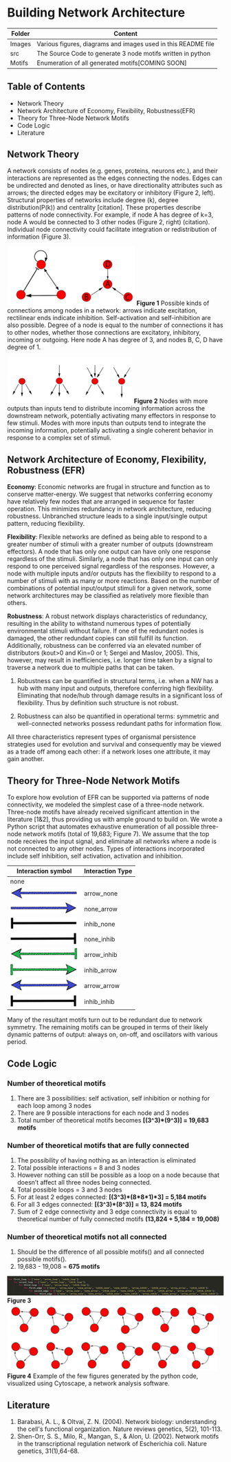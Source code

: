 # Building Network Architecture

Folder | Content
-------|--------
Images | Various figures, diagrams and images used in this README file
src | The Source Code to generate 3 node motifs written in python
Motifs | Enumeration of all generated motifs[COMING SOON]

## Table of Contents
- Network Theory
- Network Architecture of Economy, Flexibility, Robustness(EFR)
- Theory for Three-Node Network Motifs
- Code Logic
- Literature

## Network Theory
A network consists of nodes (e.g. genes, proteins, neurons etc.), and their interactions are represented as the edges connecting the nodes. Edges can be undirected and denoted as lines, or have directionality attributes such as arrows; the directed edges may be excitatory or inhibitory (Figure 2, left). Structural properties of networks include degree (k), degree distribution(P(k)) and centrality [citation]. These properties describe patterns of node connectivity. For example, if node A has degree of k=3, node A would be connected to 3 other nodes (Figure 2, right) (citation). Individual node connectivity could facilitate integration or redistribution of information (Figure 3).

![Figure 1](images/figure1.png)
__Figure 1__
Possible kinds of connections among nodes in a network: arrows indicate excitation, rectilinear ends indicate inhibition. Self-activation and self-inhibition are also possible. Degree of a node is equal to the number of connections it has to other nodes, whether those connections are excitatory, inhibitory, incoming or outgoing. Here node A has degree of 3, and nodes B, C, D have degree of 1.

![Figure 2](images/figure2.png)
__Figure 2__
Nodes with more outputs than inputs tend to distribute incoming information across the downstream network, potentially activating many effectors in response to few stimuli. Modes with more inputs than outputs tend to integrate the incoming information, potentially activating a single coherent behavior in response to a complex set of stimuli.

## Network Architecture of Economy, Flexibility, Robustness (EFR)
__Economy__: Economic networks are frugal in structure and function as to conserve matter-energy. We suggest that networks conferring economy have relatively few nodes that are arranged in sequence for faster operation. This minimizes redundancy in network architecture, reducing robustness. Unbranched structure leads to a single input/single output pattern, reducing flexibility.

__Flexibility__: Flexible networks are defined as being able to respond to a greater number of stimuli with a greater number of outputs (downstream effectors). A node that has only one output can have only one response regardless of the stimuli. Similarly, a node that has only one input can only respond to one perceived signal regardless of the responses. However, a node with multiple inputs and/or outputs has the flexibility to respond to a number of stimuli with as many or more reactions. Based on the number of combinations of potential input/output stimuli for a given network, some network architectures may be classified as relatively more flexible than others.

__Robustness__: A robust network displays characteristics of redundancy, resulting in the ability to withstand numerous types of potentially environmental stimuli without failure. If one of the redundant nodes is damaged, the other redundant copies can still fulfill its function. Additionally, robustness can be conferred via an elevated number of distributors (kout>0 and Kin=0 or 1; Sergei and Maslov, 2005). This, however, may result in inefficiencies, i.e. longer time taken by a signal to traverse a network due to multiple paths that can be taken.

1. Robustness can be quantified in structural terms, i.e. when a NW has a hub with many input and outputs, therefore conferring high flexibility. Eliminating that node/hub through damage results in a significant loss of flexibility. Thus by definition such structure is not robust.

1. Robustness can also be quantified in operational terms: symmetric and well-connected networks possess redundant paths for information flow.

All three characteristics represent types of organismal persistence strategies used for evolution and survival and consequently may be viewed as a trade off among each other: if a network loses one attribute, it may gain another. 	

## Theory for Three-Node Network Motifs
To explore how evolution of EFR can be supported via patterns of node connectivity, we modeled the simplest case of a three-node network. Three-node motifs have already received significant attention in the literature [1&2], thus providing us with ample ground to build on. We wrote a Python script that automates exhaustive enumeration of all possible three-node network motifs (total of 19,683; Figure 7). We assume that the top node receives the input signal, and eliminate all networks where a node is not connected to any other nodes. Types of interactions incorporated include self inhibition, self activation, activation and inhibition.

Interaction symbol | Interaction Type
-------------------|-----------------
 | none
![arrow_none](images/arrow_none.png) | arrow_none
![none_arrow](images/none_arrow.png) | none_arrow
![inhib_none](images/inhib_none.png) | inhib_none
![none_inhib](images/none_inhib.png) | none_inhib
![arrow_inhib](images/arrow_inhib.png) | arrow_inhib
![inhib_arrow](images/inhib_arrow.png) | inhib_arrow
![arrow_arrow](images/arrow_arrow.png) | arrow_arrow
![inhib_inhib](images/inhib_inhib.png) | inhib_inhib

Many of the resultant motifs turn out to be redundant due to network symmetry. The remaining motifs can be grouped in terms of their likely dynamic patterns of output: always on, on-off, and oscillators with various period.

## Code Logic
### Number of theoretical motifs
1. There are 3 possibilities: self activation, self inhibition or nothing for each loop among 3 nodes
1. There are 9 possible interactions  for each node and 3 nodes
1. Total number of theoretical motifs becomes __[(3^3)\*(9^3)] = 19,683 motifs__
### Number of theoretical motifs that are fully connected
1. The possibility of having nothing as an interaction is eliminated
  1. Total possible interactions = 8 and 3 nodes
1. However nothing can still be possible as a loop on a node because that doesn’t affect all three nodes being connected.
  1. Total possible loops = 3 and 3 nodes
1. For at least 2 edges connected: __[(3^3)\*(8\*8\*1)\*3] = 5,184 motifs__
1. For all 3 edges connected: __[(3^3)\*(8^3)] = 13, 824 motifs__
1. Sum of 2 edge connectivity and 3 edge connectivity is equal to theoretical number of fully connected motifs __(13,824 + 5,184 = 19,008)__
### Number of theoretical motifs not all connected
1. Should be the difference of all possible motifs() and all connected possible motifs().
1. 19,683 - 19,008 = __675 motifs__

![Figure 3](images/figure3.png)
__Figure 3__
![Figure 4](images/figure4.png)
__Figure 4__
Example of the few figures generated by the python code, visualized using Cytoscape, a network analysis software.

## Literature
1. Barabasi, A. L., & Oltvai, Z. N. (2004). Network biology: understanding the cell's functional organization. Nature reviews genetics, 5(2), 101-113.
2. Shen-Orr, S. S., Milo, R., Mangan, S., & Alon, U. (2002). Network motifs in the transcriptional regulation network of Escherichia coli. Nature genetics, 31(1),64-68.   
